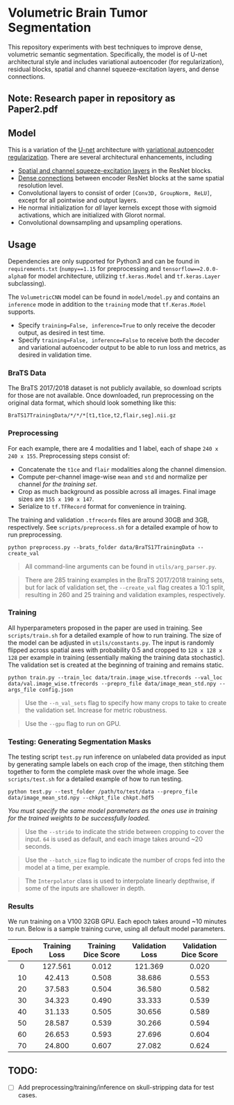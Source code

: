 # Volumetric Brain Tumor Segmentation
This repository experiments with best techniques to improve dense, volumetric semantic segmentation. Specifically, the model is of U-net architectural style and includes variational autoencoder (for regularization), residual blocks, spatial and channel squeeze-excitation layers, and dense connections.

## Note: Research paper in repository as Paper2.pdf

## Model
This is a variation of the [U-net](https://arxiv.org/pdf/1606.06650.pdf) architecture with [variational autoencoder regularization](https://arxiv.org/pdf/1810.11654.pdf). There are several architectural enhancements, including
 - [Spatial and channel squeeze-excitation layers](https://arxiv.org/abs/1803.02579) in the ResNet blocks.
 - [Dense connections](https://arxiv.org/pdf/1608.06993.pdf) between encoder ResNet blocks at the same spatial resolution level.
 - Convolutional layers to consist of order `[Conv3D, GroupNorm, ReLU]`, except for all pointwise and output layers.
 - He normal initialization for *all* layer kernels except those with sigmoid activations, which are initialized with Glorot normal.
 - Convolutional downsampling and upsampling operations.

## Usage
Dependencies are only supported for Python3 and can be found in `requirements.txt` (`numpy==1.15` for preprocessing and `tensorflow==2.0.0-alpha0` for model architecture, utilizing `tf.keras.Model` and `tf.keras.Layer` subclassing).

The `VolumetricCNN` model can be found in `model/model.py` and contains an `inference` mode in addition to the `training` mode that `tf.Keras.Model` supports.
 - Specify `training=False, inference=True` to only receive the decoder output, as desired in test time.
 - Specify `training=False, inference=False` to receive both the decoder and variational autoencoder output to be able to run loss and metrics, as desired in validation time.

### BraTS Data
The BraTS 2017/2018 dataset is not publicly available, so download scripts for those are not available. Once downloaded, run preprocessing on the original data format, which should look something like this:
```
BraTS17TrainingData/*/*/*[t1,t1ce,t2,flair,seg].nii.gz
```

### Preprocessing
For each example, there are 4 modalities and 1 label, each of shape `240 x 240 x 155`. Preprocessing steps consist of:
 - Concatenate the `t1ce` and `flair` modalities along the channel dimension.
 - Compute per-channel image-wise `mean` and `std` and normalize per channel *for the training set*.
 - Crop as much background as possible across all images. Final image sizes are `155 x 190 x 147`.
 - Serialize to `tf.TFRecord` format for convenience in training.

The training and validation `.tfrecords` files are around 30GB and 3GB, respectively. See `scripts/preprocess.sh` for a detailed example of how to run preprocessing.
```
python preprocess.py --brats_folder data/BraTS17TrainingData --create_val
```

> All command-line arguments can be found in `utils/arg_parser.py`.

> There are 285 training examples in the BraTS 2017/2018 training sets, but for lack of validation set, the `--create_val` flag creates a 10:1 split, resulting in 260 and 25 training and validation examples, respectively.

### Training
All hyperparameters proposed in the paper are used in training. See `scripts/train.sh` for a detailed example of how to run training. The size of the model can be adjusted in `utils/constants.py`. The input is randomly flipped across spatial axes with probability 0.5 and cropped to `128 x 128 x 128` per example in training (essentially making the training data stochastic). The validation set is created at the beginning of training and remains static.
```
python train.py --train_loc data/train.image_wise.tfrecords --val_loc data/val.image_wise.tfrecords --prepro_file data/image_mean_std.npy --args_file config.json
```

> Use the `--n_val_sets` flag to specify how many crops to take to create the validation set. Increase for metric robustness.

> Use the `--gpu` flag to run on GPU.

### Testing: Generating Segmentation Masks
The testing script `test.py` run inference on unlabeled data provided as input by generating sample labels on each crop of the image, then stitching them together to form the complete mask over the whole image. See `scripts/test.sh` for a detailed example of how to run testing.
```
python test.py --test_folder /path/to/test/data --prepro_file data/image_mean_std.npy --chkpt_file chkpt.hdf5
```
*You must specify the same model parameters as the ones use in training for the trained weights to be successfully loaded.*

> Use the `--stride` to indicate the stride between cropping to cover the input. `64` is used as default, and each image takes around ~20 seconds.

> Use the `--batch_size` flag to indicate the number of crops fed into the model at a time, per example.

> The `Interpolator` class is used to interpolate linearly depthwise, if some of the inputs are shallower in depth.

### Results
We run training on a V100 32GB GPU. Each epoch takes around ~10 minutes to run. Below is a sample training curve, using all default model parameters.

|Epoch|Training Loss|Training Dice Score|Validation Loss|Validation Dice Score|
|:---:|:-----------:|:-----------------:|:-------------:|:-------------------:|
|0    |127.561      |0.012              |121.369        |0.020                |
|10   |42.413       |0.508              |38.686         |0.553                |
|20   |37.583       |0.504              |36.580         |0.582                |
|30   |34.323       |0.490              |33.333         |0.539                |
|40   |31.133       |0.505              |30.656         |0.589                |
|50   |28.587       |0.539              |30.266         |0.594                |
|60   |26.653       |0.593              |27.696         |0.604                |
|70   |24.800       |0.607              |27.082         |0.624                |

## TODO:
 - [ ] Add preprocessing/training/inference on skull-stripping data for test cases.
